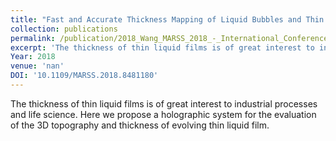 ```yaml
---
title: "Fast and Accurate Thickness Mapping of Liquid Bubbles and Thin Protein Films"
collection: publications
permalink: /publication/2018_Wang_MARSS_2018_-_International_Conference_on_Manipulation,_Automation_and_Robotics_at_Small_Scales
excerpt: 'The thickness of thin liquid films is of great interest to industrial processes and life science. Here we propose a holographic system for the evaluation of the 3D topography and thickness of evolving thin liquid film.'
Year: 2018
venue: 'nan'
DOI: '10.1109/MARSS.2018.8481180'
---
```

The thickness of thin liquid films is of great interest to industrial processes and life science. Here we propose a holographic system for the evaluation of the 3D topography and thickness of evolving thin liquid film.
